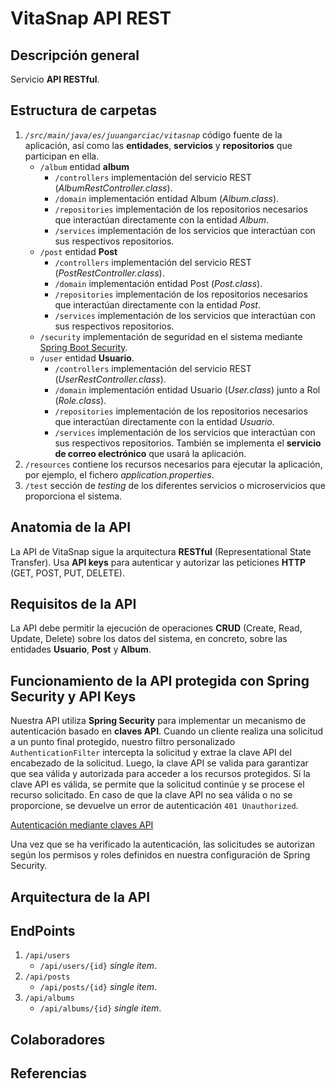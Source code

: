 # VitaSnap API REST

## Descripción general

Servicio **API RESTful**.

## Estructura de carpetas

1. *`/src/main/java/es/juuangarciac/vitasnap`* código fuente de la aplicación, así como las **entidades**, **servicios** y **repositorios** que participan en ella.
    - `/album` entidad **album**
         - `/controllers` implementación del servicio REST (*AlbumRestController.class*).
        - `/domain` implementación entidad Album (*Album.class*).
        - `/repositories` implementación de los repositorios necesarios que interactúan directamente con la entidad *Album*.
        - `/services` implementación de los servicios que interactúan con sus respectivos repositorios.
    - `/post` entidad **Post**
         - `/controllers` implementación del servicio REST (*PostRestController.class*).
        - `/domain` implementación entidad Post (*Post.class*).
        - `/repositories` implementación de los repositorios necesarios que interactúan directamente con la entidad *Post*.
        - `/services` implementación de los servicios que interactúan con sus respectivos repositorios. 
    - `/security` implementación de seguridad en el sistema mediante [Spring Boot Security](https://spring.io/projects/spring-security).
    - `/user` entidad **Usuario**.
        - `/controllers` implementación del servicio REST (*UserRestController.class*).
        - `/domain` implementación entidad Usuario (*User.class*) junto a Rol (*Role.class*).
        - `/repositories` implementación de los repositorios necesarios que interactúan directamente con la entidad *Usuario*.
        - `/services` implementación de los servicios que interactúan con sus respectivos repositorios. También se implementa el **servicio de correo electrónico** que usará la aplicación.
2. `/resources` contiene los recursos necesarios para ejecutar la aplicación, por ejemplo, el fichero *application.properties*.
3. `/test` sección de *testing* de los diferentes servicios o microservicios que proporciona el sistema.

## Anatomia de la API

La API de VitaSnap sigue la arquitectura **RESTful** (Representational State Transfer). Usa **API keys** para autenticar y autorizar las peticiones **HTTP** (GET, POST, PUT, DELETE).

## Requisitos de la API

La API debe permitir la ejecución de operaciones **CRUD** (Create,  Read, Update, Delete) sobre los datos del sistema, en concreto, sobre las entidades **Usuario**, **Post** y **Album**.

## Funcionamiento de la API protegida con Spring Security y API Keys

Nuestra API utiliza **Spring Security** para implementar un mecanismo de autenticación basado en **claves API**. Cuando un cliente realiza una solicitud a un punto final protegido, nuestro filtro personalizado `AuthenticationFilter` intercepta la solicitud y extrae la clave API del encabezado de la solicitud. Luego, la clave API se valida para garantizar que sea válida y autorizada para acceder a los recursos protegidos. Si la clave API es válida, se permite que la solicitud continúe y se procese el recurso solicitado. En caso de que la clave API no sea válida o no se proporcione, se devuelve un error de autenticación `401 Unauthorized`.

[Autenticación mediante claves API](img/resources/APIKeyAuthentication.png)

Una vez que se ha verificado la autenticación, las solicitudes se autorizan según los permisos y roles definidos en nuestra configuración de Spring Security.

## Arquitectura de la API


## EndPoints
1. `/api/users`
    - `/api/users/{id}` *single item*.
2. `/api/posts`
    - `/api/posts/{id}` *single item*.
3. `/api/albums`
    - `/api/albums/{id}` *single item*.

## Colaboradores

## Referencias
